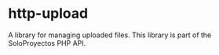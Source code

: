 # http-upload
A library for managing uploaded files. This library is part of the SoloProyectos PHP API.
